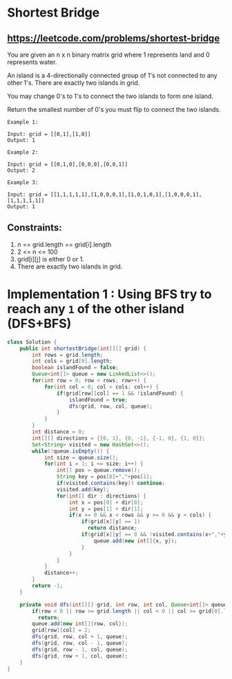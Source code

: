 # Shortest Bridge
## https://leetcode.com/problems/shortest-bridge
You are given an n x n binary matrix grid where 1 represents land and 0 represents water.

An island is a 4-directionally connected group of 1's not connected to any other 1's. There are exactly two islands in grid.

You may change 0's to 1's to connect the two islands to form one island.

Return the smallest number of 0's you must flip to connect the two islands.

```
Example 1:

Input: grid = [[0,1],[1,0]]
Output: 1

Example 2:

Input: grid = [[0,1,0],[0,0,0],[0,0,1]]
Output: 2

Example 3:

Input: grid = [[1,1,1,1,1],[1,0,0,0,1],[1,0,1,0,1],[1,0,0,0,1],[1,1,1,1,1]]
Output: 1
``` 

## Constraints:

1. n == grid.length == grid[i].length
2. 2 <= n <= 100
3. grid[i][j] is either 0 or 1.
4. There are exactly two islands in grid.

# Implementation 1 : Using BFS try to reach any `1` of the other island (DFS+BFS)
```java
class Solution {
    public int shortestBridge(int[][] grid) {
        int rows = grid.length;
        int cols = grid[0].length;
        boolean islandFound = false;
        Queue<int[]> queue = new LinkedList<>();
        for(int row = 0; row < rows; row++) {
            for(int col = 0; col < cols; col++) {
                if(grid[row][col] == 1 && !islandFound) {
                    islandFound = true;
                    dfs(grid, row, col, queue);
                }
            }
        }
        int distance = 0;
        int[][] directions = {{0, 1}, {0, -1}, {-1, 0}, {1, 0}};
        Set<String> visited = new HashSet<>();
        while(!queue.isEmpty()) {
            int size = queue.size();
            for(int i = 1; i <= size; i++) {
                int[] pos = queue.remove();
                String key = pos[0]+","+pos[1];
                if(visited.contains(key)) continue;
                visited.add(key);
                for(int[] dir : directions) {
                    int x = pos[0] + dir[0];
                    int y = pos[1] + dir[1];
                    if(x >= 0 && x < rows && y >= 0 && y < cols) {
                        if(grid[x][y] == 1)
                          return distance;
                        if(grid[x][y] == 0 && !visited.contains(x+","+y)) {
                            queue.add(new int[]{x, y});
                        }
                    }
                }
            }
            distance++;
        }
        return -1;
    }

    private void dfs(int[][] grid, int row, int col, Queue<int[]> queue) {
        if(row < 0 || row >= grid.length || col < 0 || col >= grid[0].length || grid[row][col] != 1)
          return;
        queue.add(new int[]{row, col});
        grid[row][col] = 2;
        dfs(grid, row, col + 1, queue);
        dfs(grid, row, col - 1, queue);
        dfs(grid, row - 1, col, queue);
        dfs(grid, row + 1, col, queue);  
    }
}
```

